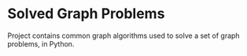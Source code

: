 # Solved Graph Problems

Project contains common graph algorithms used to solve a set of graph problems, in Python.
